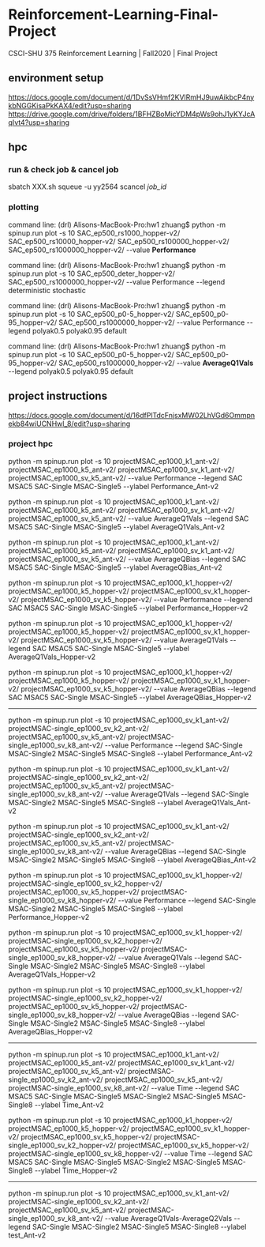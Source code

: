 # Reinforcement-Learning-Final-Project

CSCI-SHU 375 Reinforcement Learning | Fall2020 | Final Project

## environment setup

https://docs.google.com/document/d/1DvSsVHmf2KVlRmHJ9uwAikbcP4nykbNGGKisaPkKAX4/edit?usp=sharing
https://drive.google.com/drive/folders/1BFHZBoMicYDM4pWs9ohJ1yKYJcAqIvt4?usp=sharing

## hpc

### run & check job & cancel job

sbatch XXX.sh
squeue -u yy2564
scancel _job_id_

### plotting

command line: (drl) Alisons-MacBook-Pro:hw1 zhuang$ python -m spinup.run plot -s 10 SAC_ep500_rs1000_hopper-v2/ SAC_ep500_rs10000_hopper-v2/ SAC_ep500_rs100000_hopper-v2/ SAC_ep500_rs1000000_hopper-v2/ --value **Performance**

command line: (drl) Alisons-MacBook-Pro:hw1 zhuang$ python -m spinup.run plot -s 10 SAC_ep500_deter_hopper-v2/ SAC_ep500_rs1000000_hopper-v2/ --value Performance --legend deterministic stochastic

command line: (drl) Alisons-MacBook-Pro:hw1 zhuang$ python -m spinup.run plot -s 10 SAC_ep500_p0-5_hopper-v2/ SAC_ep500_p0-95_hopper-v2/ SAC_ep500_rs1000000_hopper-v2/ --value Performance --legend polyak0.5 polyak0.95 default

command line: (drl) Alisons-MacBook-Pro:hw1 zhuang$ python -m spinup.run plot -s 10 SAC_ep500_p0-5_hopper-v2/ SAC_ep500_p0-95_hopper-v2/ SAC_ep500_rs1000000_hopper-v2/ --value **AverageQ1Vals** --legend polyak0.5 polyak0.95 default

## project instructions

https://docs.google.com/document/d/16dfPlTdcFnjsxMW02LhVGd6Ommpnekb84wiUCNHwl_8/edit?usp=sharing

### project hpc

python -m spinup.run plot -s 10 projectMSAC_ep1000_k1_ant-v2/ projectMSAC_ep1000_k5_ant-v2/ projectMSAC_ep1000_sv_k1_ant-v2/ projectMSAC_ep1000_sv_k5_ant-v2/ --value Performance --legend SAC MSAC5 SAC-Single MSAC-Single5 --ylabel Performance_Ant-v2

python -m spinup.run plot -s 10 projectMSAC_ep1000_k1_ant-v2/ projectMSAC_ep1000_k5_ant-v2/ projectMSAC_ep1000_sv_k1_ant-v2/ projectMSAC_ep1000_sv_k5_ant-v2/ --value AverageQ1Vals --legend SAC MSAC5 SAC-Single MSAC-Single5 --ylabel AverageQ1Vals_Ant-v2

python -m spinup.run plot -s 10 projectMSAC_ep1000_k1_ant-v2/ projectMSAC_ep1000_k5_ant-v2/ projectMSAC_ep1000_sv_k1_ant-v2/ projectMSAC_ep1000_sv_k5_ant-v2/ --value AverageQBias --legend SAC MSAC5 SAC-Single MSAC-Single5 --ylabel AverageQBias_Ant-v2

python -m spinup.run plot -s 10 projectMSAC_ep1000_k1_hopper-v2/ projectMSAC_ep1000_k5_hopper-v2/ projectMSAC_ep1000_sv_k1_hopper-v2/ projectMSAC_ep1000_sv_k5_hopper-v2/ --value Performance --legend SAC MSAC5 SAC-Single MSAC-Single5 --ylabel Performance_Hopper-v2

python -m spinup.run plot -s 10 projectMSAC_ep1000_k1_hopper-v2/ projectMSAC_ep1000_k5_hopper-v2/ projectMSAC_ep1000_sv_k1_hopper-v2/ projectMSAC_ep1000_sv_k5_hopper-v2/ --value AverageQ1Vals --legend SAC MSAC5 SAC-Single MSAC-Single5 --ylabel AverageQ1Vals_Hopper-v2

python -m spinup.run plot -s 10 projectMSAC_ep1000_k1_hopper-v2/ projectMSAC_ep1000_k5_hopper-v2/ projectMSAC_ep1000_sv_k1_hopper-v2/ projectMSAC_ep1000_sv_k5_hopper-v2/ --value AverageQBias --legend SAC MSAC5 SAC-Single MSAC-Single5 --ylabel AverageQBias_Hopper-v2

---

python -m spinup.run plot -s 10 projectMSAC_ep1000_sv_k1_ant-v2/ projectMSAC-single_ep1000_sv_k2_ant-v2/ projectMSAC_ep1000_sv_k5_ant-v2/ projectMSAC-single_ep1000_sv_k8_ant-v2/ --value Performance --legend SAC-Single MSAC-Single2 MSAC-Single5 MSAC-Single8 --ylabel Performance_Ant-v2

python -m spinup.run plot -s 10 projectMSAC_ep1000_sv_k1_ant-v2/ projectMSAC-single_ep1000_sv_k2_ant-v2/ projectMSAC_ep1000_sv_k5_ant-v2/ projectMSAC-single_ep1000_sv_k8_ant-v2/ --value AverageQ1Vals --legend SAC-Single MSAC-Single2 MSAC-Single5 MSAC-Single8 --ylabel AverageQ1Vals_Ant-v2

python -m spinup.run plot -s 10 projectMSAC_ep1000_sv_k1_ant-v2/ projectMSAC-single_ep1000_sv_k2_ant-v2/ projectMSAC_ep1000_sv_k5_ant-v2/ projectMSAC-single_ep1000_sv_k8_ant-v2/ --value AverageQBias --legend SAC-Single MSAC-Single2 MSAC-Single5 MSAC-Single8 --ylabel AverageQBias_Ant-v2

python -m spinup.run plot -s 10 projectMSAC_ep1000_sv_k1_hopper-v2/ projectMSAC-single_ep1000_sv_k2_hopper-v2/ projectMSAC_ep1000_sv_k5_hopper-v2/ projectMSAC-single_ep1000_sv_k8_hopper-v2/ --value Performance --legend SAC-Single MSAC-Single2 MSAC-Single5 MSAC-Single8 --ylabel Performance_Hopper-v2

python -m spinup.run plot -s 10 projectMSAC_ep1000_sv_k1_hopper-v2/ projectMSAC-single_ep1000_sv_k2_hopper-v2/ projectMSAC_ep1000_sv_k5_hopper-v2/ projectMSAC-single_ep1000_sv_k8_hopper-v2/ --value AverageQ1Vals --legend SAC-Single MSAC-Single2 MSAC-Single5 MSAC-Single8 --ylabel AverageQ1Vals_Hopper-v2

python -m spinup.run plot -s 10 projectMSAC_ep1000_sv_k1_hopper-v2/ projectMSAC-single_ep1000_sv_k2_hopper-v2/ projectMSAC_ep1000_sv_k5_hopper-v2/ projectMSAC-single_ep1000_sv_k8_hopper-v2/ --value AverageQBias --legend SAC-Single MSAC-Single2 MSAC-Single5 MSAC-Single8 --ylabel AverageQBias_Hopper-v2

---

python -m spinup.run plot -s 10 projectMSAC_ep1000_k1_ant-v2/ projectMSAC_ep1000_k5_ant-v2/ projectMSAC_ep1000_sv_k1_ant-v2/ projectMSAC_ep1000_sv_k5_ant-v2/ projectMSAC-single_ep1000_sv_k2_ant-v2/ projectMSAC_ep1000_sv_k5_ant-v2/ projectMSAC-single_ep1000_sv_k8_ant-v2/ --value Time --legend SAC MSAC5 SAC-Single MSAC-Single5 MSAC-Single2 MSAC-Single5 MSAC-Single8 --ylabel Time_Ant-v2

python -m spinup.run plot -s 10 projectMSAC_ep1000_k1_hopper-v2/ projectMSAC_ep1000_k5_hopper-v2/ projectMSAC_ep1000_sv_k1_hopper-v2/ projectMSAC_ep1000_sv_k5_hopper-v2/ projectMSAC-single_ep1000_sv_k2_hopper-v2/ projectMSAC_ep1000_sv_k5_hopper-v2/ projectMSAC-single_ep1000_sv_k8_hopper-v2/ --value Time --legend SAC MSAC5 SAC-Single MSAC-Single5 MSAC-Single2 MSAC-Single5 MSAC-Single8 --ylabel Time_Hopper-v2

---

python -m spinup.run plot -s 10 projectMSAC_ep1000_sv_k1_ant-v2/ projectMSAC-single_ep1000_sv_k2_ant-v2/ projectMSAC_ep1000_sv_k5_ant-v2/ projectMSAC-single_ep1000_sv_k8_ant-v2/ --value AverageQ1Vals-AverageQ2Vals --legend SAC-Single MSAC-Single2 MSAC-Single5 MSAC-Single8 --ylabel test_Ant-v2
